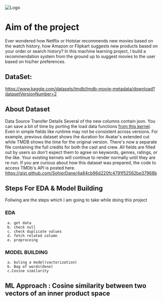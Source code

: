 
![Logo](https://techvidvan.com/tutorials/wp-content/uploads/sites/2/2021/06/machine-learning-project-movie-recommendation-system.jpg)


# Aim of the project
Ever wondered how Netflix or Hotstar recommends new movies based on the watch history, how Amazon or Flipkart suggests new products based on your order or search history? In this machine learning project, I build a recommendation system from the ground up to suggest movies to the user based on his/her preferences.

## DataSet: 
https://www.kaggle.com/datasets/tmdb/tmdb-movie-metadata/download?datasetVersionNumber=2


## About Dataset
Data Source Transfer Details
Several of the new columns contain json. You can save a bit of time by porting the load data functions [from this kernel]().
Even in simple fields like runtime may not be consistent across versions. For example, previous dataset shows the duration for Avatar's extended cut while TMDB shows the time for the original version.
There's now a separate file containing the full credits for both the cast and crew.
All fields are filled out by users so don't expect them to agree on keywords, genres, ratings, or the like.
Your existing kernels will continue to render normally until they are re-run.
If you are curious about how this dataset was prepared, the code to access TMDb's API is posted here. https://gist.github.com/SohierDane/4a84cb96d220fc4791f52562be37968b

## Steps For EDA & Model Building
Follwing are the steps which I am going to take while doing this project

### EDA
     a. get data 
     b. check null
     c. check duplicate values
     d. fetch related column
     e. preproceing 
### MODEL BUILDING 
     a. buling a model(vactorization) 
     b. Bag of words(done)
     c.Cosine similarity 


## ML Approach : Cosine similarity between two vectors of an inner product space



